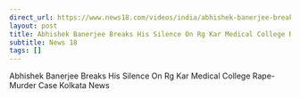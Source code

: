 ```yaml
---
direct_url: https://www.news18.com/videos/india/abhishek-banerjee-breaks-his-silence-on-rg-kar-medical-college-rape-murder-case-kolkata-news-9023651.html
layout: post
title: Abhishek Banerjee Breaks His Silence On Rg Kar Medical College Rape-Murder Case   Kolkata News
subtitle: News 18
tags: []
---
```


Abhishek Banerjee Breaks His Silence On Rg Kar Medical College Rape-Murder Case   Kolkata News
